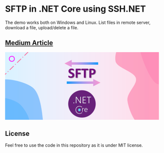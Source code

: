 # SFTP in .NET Core using SSH.NET

The demo works both on Windows and Linux. List files in remote server, download a file, upload/delete a file.

## [Medium Article](https://codeburst.io/working-with-sftp-in-net-core-f1f464ab06f8)

![SFTP .NET Core](./sftp.png)

## License

Feel free to use the code in this repository as it is under MIT license.

